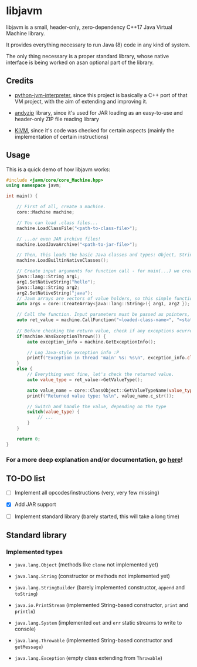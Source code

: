 # libjavm

libjavm is a small, header-only, zero-dependency C++17 Java Virtual Machine library.

It provides everything necessary to run Java (8) code in any kind of system.

The only thing necessary is a proper standard library, whose native interface is being worked on asan optional part of the library.

## Credits

- [python-jvm-interpreter](https://github.com/gkbrk/python-jvm-interpreter), since this project is basically a C++ port of that VM project, with the aim of extending and improving it.

- [andyzip](https://github.com/andy-thomason/andyzip) library, since it's used for JAR loading as an easy-to-use and header-only ZIP file reading library

- [KiVM](https://github.com/imkiva/KiVM), since it's code was checked for certain aspects (mainly the implementation of certain instructions)

## Usage

This is a quick demo of how libjavm works:

```cpp
#include <javm/core/core_Machine.hpp>
using namespace javm;

int main() {

    // First of all, create a machine.
    core::Machine machine;

    // You can load .class files...
    machine.LoadClassFile("<path-to-class-file>");

    // ...or even JAR archive files!
    machine.LoadJavaArchive("<path-to-jar-file>");

    // Then, this loads the basic Java classes and types: Object, String... (necessary for most stuff)
    machine.LoadBuiltinNativeClasses();

    // Create input arguments for function call - for main(...) we create a string array:
    java::lang::String arg1;
    arg1.SetNativeString("hello");
    java::lang::String arg2;
    arg2.SetNativeString("java");
    // Javm arrays are vectors of value holders, so this simple function simplifies their creation
    auto args = core::CreateArray<java::lang::String>({ arg1, arg2 });

    // Call the function. Input parameters must be passed as pointers, so it's as simple as creating them here and passing by '&'.
    auto ret_value = machine.CallFunction("<loaded-class-name>", "<static-function-name>", &args);
    
    // Before checking the return value, check if any exceptions ocurred.
    if(machine.WasExceptionThrown()) {
        auto exception_info = machine.GetExceptionInfo();

        // Log Java-style exception info :P
        printf("Exception in thread 'main' %s: %s\n", exception_info.class_type.c_str(), exception_info.message.c_str());
    }
    else {
        // Everything went fine, let's check the returned value.
        auto value_type = ret_value->GetValueType();

        auto value_name = core::ClassObject::GetValueTypeName(value_type);
        printf("Returned value type: %s\n", value_name.c_str());

        // Switch and handle the value, depending on the type
        switch(value_type) {
            // ...
        }
    }

    return 0;
}
```

### For a more deep explanation and/or documentation, go [here](docs/Start.md)!

## TO-DO list

- [ ] Implement all opcodes/instructions (very, very few missing)

- [x] Add JAR support

- [ ] Implement standard library (barely started, this will take a long time)

## Standard library

### Implemented types

- `java.lang.Object` (methods like `clone` not implemented yet)

- `java.lang.String` (constructor or methods not implemented yet)

- `java.lang.StringBuilder` (barely implemented constructor, `append` and `toString`)

- `java.io.PrintStream` (implemented String-based constructor, `print` and `println`)

- `java.lang.System` (implemented `out` and `err` static streams to write to console)

- `java.lang.Throwable` (implemented String-based constructor and `getMessage`)

- `java.lang.Exception` (empty class extending from `Throwable`)